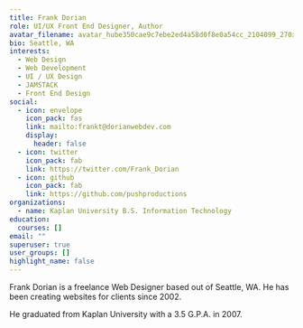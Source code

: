 ```yaml
---
title: Frank Dorian
role: UI/UX Front End Designer, Author
avatar_filename: avatar_hube350cae9c7ebe2ed4a58d0f8e0a54cc_2104099_270x270_fill_q75_lanczos_center.jpg
bio: Seattle, WA
interests:
  - Web Design
  - Web Development
  - UI / UX Design
  - JAMSTACK
  - Front End Design
social:
  - icon: envelope
    icon_pack: fas
    link: mailto:frankt@dorianwebdev.com
    display:
      header: false
  - icon: twitter
    icon_pack: fab
    link: https://twitter.com/Frank_Dorian
  - icon: github
    icon_pack: fab
    link: https://github.com/pushproductions
organizations:
  - name: Kaplan University B.S. Information Technology
education:
  courses: []
email: ""
superuser: true
user_groups: []
highlight_name: false
---
```


Frank Dorian is a freelance Web Designer based out of Seattle, WA. He has been creating websites for clients since 2002.

He graduated from Kaplan University with a 3.5 G.P.A. in 2007.


